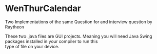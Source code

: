 # WenThurCalendar
Two Implementations of the same Question for and interview question by Raytheon


These two .java files are GUI projects. 
Meaning you will need Java Swing packages
installed in your compiler to run this  
type of file on your device.

